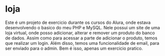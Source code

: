 # loja
Este é um projeto de exercicio durante os cursos do Alura, onde estava desenvolvendo o basico do meu PHP e MySQL.
Nele possui um site de uma loja virtual, onde posso adicionar, alterar e remover um produto do banco de dados.
Assim como para acessar a parte de adicionar o produto, temos que realizar um login. Além disso, temos uma funcionalidade
de email, para ser enviado para o admin.
Bem é isso, apenas um exercicio pratico.
